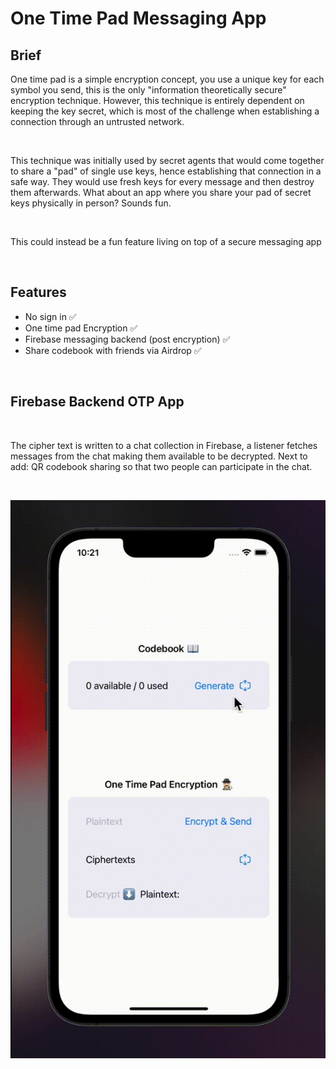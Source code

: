 
# One Time Pad Messaging App

## Brief

One time pad is a simple encryption concept, you use a unique key for each symbol you send, this is the only "information theoretically secure" encryption technique. However, this technique is entirely dependent on keeping the key secret, which is most of the challenge when establishing a connection through an untrusted network.

<br>

This technique was initially used by secret agents that would come together to share a "pad" of single use keys, hence establishing that connection in a safe way. They would use fresh keys for every message and then destroy them afterwards. What about an app where you share your pad of secret keys physically in person? Sounds fun.

<br>

This could instead be a fun feature living on top of a secure messaging app

<br>

## Features

- No sign in ✅
- One time pad Encryption ✅
- Firebase messaging backend (post encryption) ✅
- Share codebook with friends via Airdrop ✅

<br>

## Firebase Backend OTP App

<br>

The cipher text is written to a chat collection in Firebase, a listener fetches messages from 
the chat making them available to be decrypted. Next to add: QR codebook sharing so that two 
people can participate in the chat.

<br>

![app v2 gif](vid2.gif)


